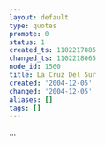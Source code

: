 ```yaml
---
layout: default
type: quotes
promote: 0
status: 1
created_ts: 1102217885
changed_ts: 1102218065
node_id: 1560
title: La Cruz Del Sur
created: '2004-12-05'
changed: '2004-12-05'
aliases: []
tags: []
---
```

...
